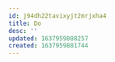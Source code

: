 ```yaml
---
id: j94dh22tavixyjt2mrjxha4
title: Do
desc: ''
updated: 1637959888257
created: 1637959881744
---
```


